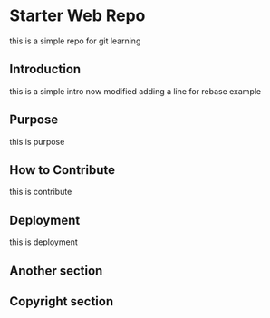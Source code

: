 # Starter Web Repo
this is a simple repo for git learning
## Introduction
this is a simple intro now modified
adding a line for rebase example
## Purpose
this is purpose
## How to Contribute
this is contribute
## Deployment
this is deployment
## Another section
## Copyright section

